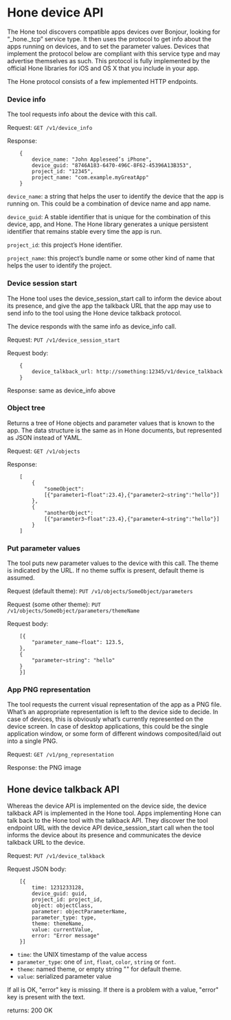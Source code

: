# Hone device API

The Hone tool discovers compatible apps devices over Bonjour, looking for “_hone._tcp” service type. It then uses the protocol to get info about the apps running on devices, and to set the parameter values. Devices that implement the protocol below are compliant with this service type and may advertise themselves as such. This protocol is fully implemented by the official Hone libraries for iOS and OS X that you include in your app.

The Hone protocol consists of a few implemented HTTP endpoints.


### Device info

The tool requests info about the device with this call.

Request: `GET /v1/device_info`

Response:

		{
			device_name: "John Appleseed’s iPhone",
			device_guid: "8746A183-6470-496C-8F62-45396A13B353",
			project_id: "12345",
			project_name: "com.example.myGreatApp"
		}

`device_name`: a string that helps the user to identify the device that the app is running on. This could be a combination of device name and app name.

`device_guid`: A stable identifier that is unique for the combination of this device, app, and Hone. The Hone library generates a unique persistent identifier that remains stable every time the app is run.

`project_id`: this project’s Hone identifier.

`project_name`: this project’s bundle name or some other kind of name that helps the user to identify the project.



### Device session start

The Hone tool uses the device_session_start call to inform the device about its presence, and give the app the talkback URL that the app may use to send info to the tool using the Hone device talkback protocol.

The device responds with the same info as device_info call.

Request: `PUT /v1/device_session_start`

Request body:

		{
			device_talkback_url: http://something:12345/v1/device_talkback
		}

Response: same as device_info above



### Object tree

Returns a tree of Hone objects and parameter values that is known to the app. The data structure is the same as in Hone documents, but represented as JSON instead of YAML.

Request: `GET /v1/objects`

Response:

		[
			{
				"someObject":
				[{"parameter1~float":23.4},{"parameter2~string":"hello"}]
			},
			{
				"anotherObject":
				[{"parameter3~float":23.4},{"parameter4~string":"hello"}]
			}
		]



### Put parameter values

The tool puts new parameter values to the device with this call. The theme is indicated by the URL. If no theme suffix is present, default theme is assumed.

Request (default theme): `PUT /v1/objects/SomeObject/parameters`

Request (some other theme): `PUT /v1/objects/SomeObject/parameters/themeName`

Request body:

		[{
			"parameter_name~float": 123.5,
		},
		{
			"parameter~string": "hello"
		}
		}]



### App PNG representation

The tool requests the current visual representation of the app as a PNG file. What’s an appropriate representation is left to the device side to decide. In case of devices, this is obviously what’s currently represented on the device screen. In case of desktop applications, this could be the single application window, or some form of different windows composited/laid out into a single PNG.

Request: `GET /v1/png_representation`

Response: the PNG image



## Hone device talkback API

Whereas the device API is implemented on the device side, the device talkback API is implemented in the Hone tool. Apps implementing Hone can talk back to the Hone tool with the talkback API. They discover the tool endpoint URL with the device API device_session_start call when the tool informs the device about its presence and communicates the device talkback URL to the device.

Request: `PUT /v1/device_talkback`

Request JSON body:

		[{
			time: 1231233128,
			device_guid: guid,
			project_id: project_id,
			object: objectClass,
			parameter: objectParameterName,
			parameter_type: type,
			theme: themeName,
			value: currentValue,
			error: "Error message"
		}]

* `time`: the UNIX timestamp of the value access
* `parameter_type`: one of `int`, `float`, `color`, `string` or `font`.
* `theme`: named theme, or empty string "" for default theme.
* `value`: serialized parameter value

If all is OK, "error" key is missing. If there is a problem with a value, "error" key is present with the text.

returns: 200 OK
